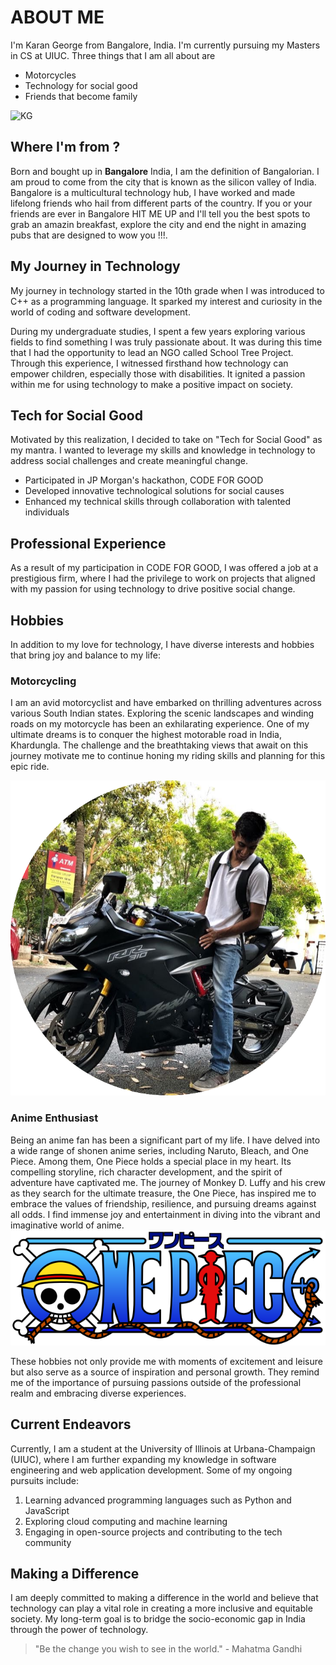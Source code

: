 # ABOUT ME

I'm Karan George from Bangalore, India. I'm currently pursuing my Masters in CS at UIUC.
Three things that I am all about are

- Motorcycles
- Technology for social good
- Friends that become family

![KG](../static/img/KG_DP.png)

## Where I'm from ? 

Born and bought up in **Bangalore** India, I am the definition of Bangalorian. I am proud to come from the city that is known as the silicon valley of India.
Bangalore is a multicultural technology hub, I have worked and made lifelong friends who hail from different parts of the country.
If you or your friends are ever in Bangalore HIT ME UP and I'll tell you the best spots to grab an amazin breakfast, explore the city and end the night in amazing pubs that are designed to wow you !!!.


## My Journey in Technology

My journey in technology started in the 10th grade when I was introduced to C++ as a programming language. It sparked my interest and curiosity in the world of coding and software development.

During my undergraduate studies, I spent a few years exploring various fields to find something I was truly passionate about. It was during this time that I had the opportunity to lead an NGO called School Tree Project. Through this experience, I witnessed firsthand how technology can empower children, especially those with disabilities. It ignited a passion within me for using technology to make a positive impact on society.

## Tech for Social Good

Motivated by this realization, I decided to take on "Tech for Social Good" as my mantra. I wanted to leverage my skills and knowledge in technology to address social challenges and create meaningful change.

- Participated in JP Morgan's hackathon, CODE FOR GOOD
- Developed innovative technological solutions for social causes
- Enhanced my technical skills through collaboration with talented individuals

## Professional Experience

As a result of my participation in CODE FOR GOOD, I was offered a job at a prestigious firm, where I had the privilege to work on projects that aligned with my passion for using technology to drive positive social change.


## Hobbies

In addition to my love for technology, I have diverse interests and hobbies that bring joy and balance to my life:

### Motorcycling

I am an avid motorcyclist and have embarked on thrilling adventures across various South Indian states. Exploring the scenic landscapes and winding roads on my motorcycle has been an exhilarating experience. One of my ultimate dreams is to conquer the highest motorable road in India, Khardungla. The challenge and the breathtaking views that await on this journey motivate me to continue honing my riding skills and planning for this epic ride.

![motorcyle](../static/img/Motorcycle.png)
### Anime Enthusiast

Being an anime fan has been a significant part of my life. I have delved into a wide range of shonen anime series, including Naruto, Bleach, and One Piece. Among them, One Piece holds a special place in my heart. Its compelling storyline, rich character development, and the spirit of adventure have captivated me. The journey of Monkey D. Luffy and his crew as they search for the ultimate treasure, the One Piece, has inspired me to embrace the values of friendship, resilience, and pursuing dreams against all odds. I find immense joy and entertainment in diving into the vibrant and imaginative world of anime.
![onePience](../static/img/One_Piece_Logo.png)

These hobbies not only provide me with moments of excitement and leisure but also serve as a source of inspiration and personal growth. They remind me of the importance of pursuing passions outside of the professional realm and embracing diverse experiences.

## Current Endeavors

Currently, I am a student at the University of Illinois at Urbana-Champaign (UIUC), where I am further expanding my knowledge in software engineering and web application development. Some of my ongoing pursuits include:

1. Learning advanced programming languages such as Python and JavaScript
2. Exploring cloud computing and machine learning
3. Engaging in open-source projects and contributing to the tech community

## Making a Difference

I am deeply committed to making a difference in the world and believe that technology can play a vital role in creating a more inclusive and equitable society. My long-term goal is to bridge the socio-economic gap in India through the power of technology.

> "Be the change you wish to see in the world." - Mahatma Gandhi